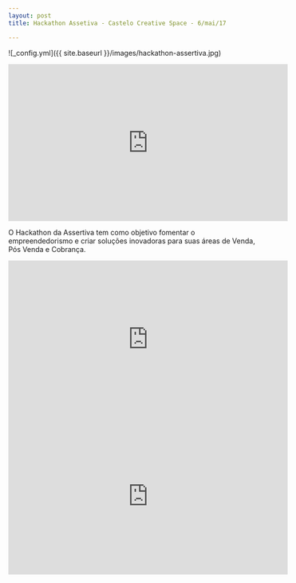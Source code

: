 ```yaml
---
layout: post
title: Hackathon Assetiva - Castelo Creative Space - 6/mai/17

---
```

![_config.yml]({{ site.baseurl }}/images/hackathon-assertiva.jpg)


<iframe src="https://www.facebook.com/plugins/video.php?href=https%3A%2F%2Fwww.facebook.com%2Fassertivainformacoes%2Fvideos%2F1321605527924249%2F&show_text=0&width=560" width="560" height="315" style="border:none;overflow:hidden" scrolling="no" frameborder="0" allowTransparency="true" allowFullScreen="true"></iframe>

O Hackathon da Assertiva tem como objetivo fomentar o empreendedorismo e criar soluções inovadoras para suas áreas de Venda, Pós Venda e Cobrança.

<iframe width="560" height="315" src="https://www.youtube.com/embed/JFZ7OuBzQb8?rel=0" frameborder="0" allowfullscreen></iframe>

<iframe src="https://www.facebook.com/plugins/video.php?href=https%3A%2F%2Fwww.facebook.com%2Fassertivainformacoes%2Fvideos%2F1319238114827657%2F&show_text=0&width=560" width="560" height="315" style="border:none;overflow:hidden" scrolling="no" frameborder="0" allowTransparency="true" allowFullScreen="true"></iframe>
